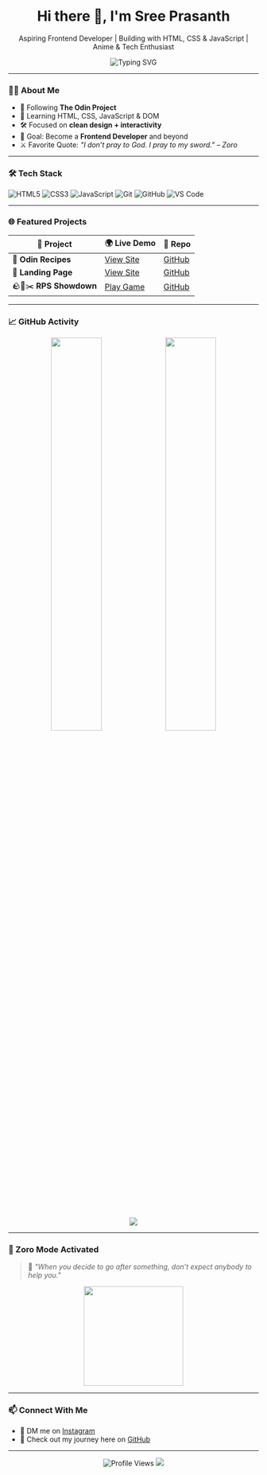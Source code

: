 <h1 align="center">Hi there 👋, I'm Sree Prasanth</h1>

<p align="center">Aspiring Frontend Developer | Building with HTML, CSS & JavaScript | Anime & Tech Enthusiast</p>

<p align="center">
  <img src="https://readme-typing-svg.herokuapp.com?font=Fira+Code&pause=1000&color=F7F7F7&center=true&vCenter=true&width=435&lines=Learning+by+doing+🧠;Building+web+projects+💻;Loving+the+journey+❤️" alt="Typing SVG" />
</p>

---

### 🧑‍💻 About Me

- 🔭 Following **The Odin Project**
- 🌱 Learning HTML, CSS, JavaScript & DOM
- 🛠️ Focused on **clean design + interactivity**
- 🎯 Goal: Become a **Frontend Developer** and beyond
- ⚔️ Favorite Quote: *"I don’t pray to God. I pray to my sword." – Zoro*

---

### 🛠️ Tech Stack

![HTML5](https://img.shields.io/badge/-HTML5-E34F26?logo=html5&logoColor=white&style=flat)
![CSS3](https://img.shields.io/badge/-CSS3-1572B6?logo=css3&logoColor=white&style=flat)
![JavaScript](https://img.shields.io/badge/-JavaScript-F7DF1E?logo=javascript&logoColor=black&style=flat)
![Git](https://img.shields.io/badge/-Git-F05032?logo=git&logoColor=white&style=flat)
![GitHub](https://img.shields.io/badge/-GitHub-181717?logo=github&logoColor=white&style=flat)
![VS Code](https://img.shields.io/badge/-VS_Code-007ACC?logo=visual-studio-code&logoColor=white&style=flat)

---

### 🌐 Featured Projects

| 🧩 Project | 🌍 Live Demo | 📁 Repo |
|-----------|--------------|---------|
| 🍔 **Odin Recipes** | [View Site](https://imissh3r.github.io/odin-recipes/) | [GitHub](https://github.com/Imissh3r/odin-recipes) |
| 🎯 **Landing Page** | [View Site](https://imissh3r.github.io/landing-page/) | [GitHub](https://github.com/Imissh3r/landing-page) |
| 🪨📄✂️ **RPS Showdown** | [Play Game](https://imissh3r.github.io/rps-showdown/) | [GitHub](https://github.com/Imissh3r/rps-showdown) |

---

### 📈 GitHub Activity

<p align="center">
  <img src="https://github-readme-stats.vercel.app/api?username=Imissh3r&show_icons=true&theme=tokyonight" width="45%" />
  <img src="https://github-readme-streak-stats.herokuapp.com?user=Imissh3r&theme=tokyonight&hide_border=true" width="45%" />
</p>

<p align="center">
  <img src="https://github-readme-activity-graph.vercel.app/graph?username=Imissh3r&theme=tokyo-night&hide_border=true" />
</p>

---

### 🧭 Zoro Mode Activated

> 💬 *"When you decide to go after something, don’t expect anybody to help you."*

<p align="center">
  <img src="https://media.tenor.com/N6oVr93pKskAAAAd/zoro-one-piece.gif" height="200"/>
</p>

---

### 📫 Connect With Me

- 💬 DM me on [Instagram](https://www.instagram.com/f0rsake.n?utm_source=qr&igsh=MW1xc2oxejZ1d3FpMA==)
- 👀 Check out my journey here on [GitHub](https://github.com/Imissh3r)

---

<p align="center">
  <img src="https://komarev.com/ghpvc/?username=Imissh3r&label=Profile%20views&color=0e75b6&style=flat" alt="Profile Views" />
  <img src="https://img.shields.io/badge/Theme-Tokyo%20Night-blueviolet?style=flat&logo=github" />
</p>
